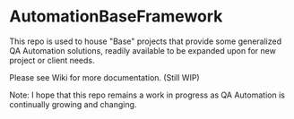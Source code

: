 # AutomationBaseFramework

This repo is used to house "Base" projects that provide some generalized QA Automation solutions, readily available to be expanded upon for new project or client needs.

Please see Wiki for more documentation. (Still WIP)

Note: I hope that this repo remains a work in progress as QA Automation is continually growing and changing.
